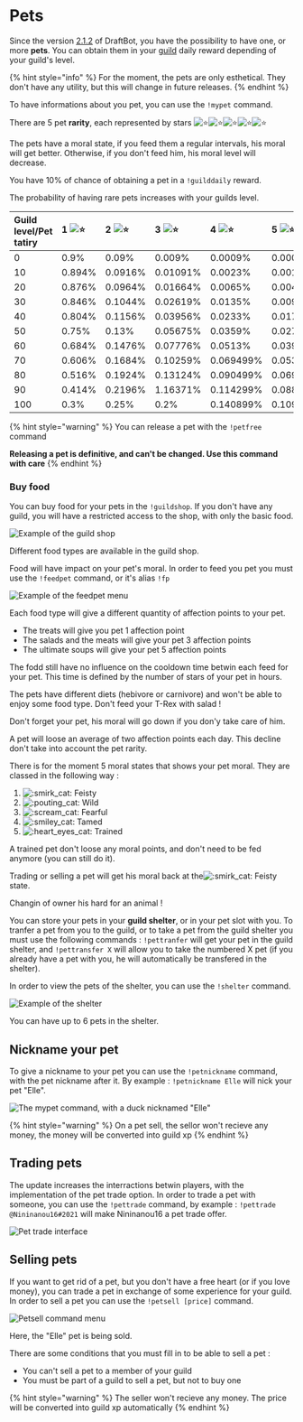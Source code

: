 # Pets

Since the version [2.1.2](https://history.draftbot.com/draftbot-v2/2.1.2) of DraftBot, you have the possibility to have one, or more **pets**. You can obtain them in your [guild](https://guide.draftbot.com/v/en/notions-principale/guildes) daily reward depending of your guild's level.

{% hint style="info" %}
For the moment, the pets are only esthetical. They don't have any utility, but this will change in future releases.
{% endhint %}

To have informations about you pet, you can use the `!mypet` command.

There are 5 pet **rarity**, each represented by stars ![:star:](https://discord.com/assets/141d49436743034a59dec6bd5618675d.svg)​![:star:](https://discord.com/assets/141d49436743034a59dec6bd5618675d.svg)​![:star:](https://discord.com/assets/141d49436743034a59dec6bd5618675d.svg)​![:star:](https://discord.com/assets/141d49436743034a59dec6bd5618675d.svg)​![:star:](https://discord.com/assets/141d49436743034a59dec6bd5618675d.svg)

The pets have a moral state, if you feed them a regular intervals, his moral will get better. Otherwise, if you don't feed him, his moral level will decrease.​

You have 10% of chance of obtaining a pet in a `!guilddaily` reward. 

The probability of having rare pets increases with your guilds level.

| Guild level/Pet tatiry | 1 ![:star:](https://discord.com/assets/141d49436743034a59dec6bd5618675d.svg)  | 2 ![:star:](https://discord.com/assets/141d49436743034a59dec6bd5618675d.svg)  | 3 ![:star:](https://discord.com/assets/141d49436743034a59dec6bd5618675d.svg)  | 4 ![:star:](https://discord.com/assets/141d49436743034a59dec6bd5618675d.svg)  | 5 ![:star:](https://discord.com/assets/141d49436743034a59dec6bd5618675d.svg)  |
| :--- | :--- | :--- | :--- | :--- | :--- |
| 0 | 0.9% | 0.09% | 0.009% | 0.0009% | 0.0001% |
| 10 | 0.894% | 0.0916% | 0.01091% | 0.0023% | 0.00119 |
| 20 | 0.876% | 0.0964% | 0.01664% | 0.0065% | 0.00446% |
| 30 | 0.846% | 0.1044% | 0.02619% | 0.0135% | 0.00991% |
| 40 | 0.804% | 0.1156% | 0.03956% | 0.0233% | 0.01754% |
| 50 | 0.75% | 0.13% | 0.05675% | 0.0359% | 0.02735% |
| 60 | 0.684% | 0.1476% | 0.07776% | 0.0513% | 0.03934% |
| 70 | 0.606% | 0.1684% | 0.10259% | 0.069499% | 0.053511% |
| 80 | 0.516% | 0.1924% | 0.13124% | 0.090499% | 0.069861% |
| 90 | 0.414% | 0.2196% | 1.16371% | 0.114299% | 0.088391% |
| 100 | 0.3% | 0.25% | 0.2% | 0.140899% | 0.109101% |

{% hint style="warning" %}
You can release a pet with the `!petfree` command

**Releasing a pet is definitive, and can't be changed. Use this command with care**
{% endhint %}

### Buy food <a id="acheter-de-la-nourriture"></a>

You can buy food for your pets in the `!guildshop`. If you don't have any guild, you will have a restricted access to the shop, with only the basic food.

![Example of the guild shop](../.gitbook/assets/capture-decran-de-2021-01-31-21-33-28.png)

Different food types are available in the guild shop.

Food will have impact on your pet's moral. In order to feed you pet you must use the `!feedpet` command, or it's alias `!fp`

![Example of the feedpet menu](../.gitbook/assets/capture-decran-de-2021-01-31-21-40-47.png)

Each food type will give a different quantity of affection points to your pet.

* The treats will give you pet 1 affection point
* The salads and the meats will give your pet 3 affection points
* The ultimate soups will give your pet 5 affection points

The fodd still have no influence on the cooldown time betwin each feed for your pet. This time is defined by the number of stars of your pet in hours.

The pets have different diets \(hebivore or carnivore\) and won't be able to enjoy some food type. Don't feed your T-Rex with salad !

Don't forget your pet, his moral will go down if you don'y take care of him.

A pet will loose an average of two affection points each day. This decline don't take into account the pet rarity.

There is for the moment 5 moral states that shows your pet moral. They are classed in the following way :

1. ![:smirk\_cat:](https://discord.com/assets/e25128510c26b0aad9d71bc6cf49df67.svg)  Feisty
2. ![:pouting\_cat:](https://discord.com/assets/551f9d76028c39299e0bc9bc20cd0e0d.svg) Wild 
3. ![:scream\_cat:](https://discord.com/assets/3068417ae7f1a7c5c2ba60ab1aa1fb62.svg) Fearful 
4. ![:smiley\_cat:](https://discord.com/assets/ef2af7fab48463e72a3a7f0f8fb4fb4e.svg) Tamed 
5. ![:heart\_eyes\_cat:](https://discord.com/assets/d4d91a5f31668dd4609a3d7522f722c5.svg) Trained 

A trained pet don't loose any moral points, and don't need to be fed anymore \(you can still do it\).

Trading or selling a pet will get his moral back at the![:smirk\_cat:](https://discord.com/assets/e25128510c26b0aad9d71bc6cf49df67.svg)  Feisty state.

Changin of owner his hard for an animal !

You can store your pets in your **guild shelter**, or in your pet slot with you. To tranfer a pet from you to the guild, or to take a pet from the guild shelter you must use the following commands : `!pettranfer` will get your pet in the guild shelter, and `!pettransfer X` will allow you to take the numbered X pet \(if you already have a pet with you, he will automatically be transfered in the shelter\).

In order to view the pets of the shelter, you can use the `!shelter` command.

![Example of the shelter](../.gitbook/assets/capture-decran-de-2021-01-31-22-07-38.png)

You can have up to 6 pets in the shelter.

## Nickname your pet <a id="surnommer-un-familier"></a>

To give a nickname to your pet you can use the `!petnickname` command, with the pet nickname after it. By example : `!petnickname Elle` will nick your pet "Elle".

![The mypet command, with a duck nicknamed &quot;Elle&quot;](../.gitbook/assets/capture-decran-de-2021-01-31-22-11-10.png)

{% hint style="warning" %}
On a pet sell, the sellor won't recieve any money, the money will be converted into guild xp
{% endhint %}

##  Trading pets <a id="echange-de-familiers"></a>

The update increases the interractions betwin players, with the implementation of the pet trade option. In order to trade a pet with someone, you can use the `!pettrade` command, by example : `!pettrade @Nininanou16#2021` will make Nininanou16 a pet trade offer.

![Pet trade interface](../.gitbook/assets/capture-decran-de-2021-02-01-20-40-15.png)

## Selling pets <a id="vente-de-familiers"></a>

If you want to get rid of a pet, but you don't have a free heart \(or if you love money\), you can trade a pet in exchange of some experience for your guild. In order to sell a pet you can use the `!petsell [price]` command.

![Petsell command menu](../.gitbook/assets/capture-decran-de-2021-01-31-22-32-22.png)

Here, the "Elle" pet is being sold.

There are some conditions that you must fill in to be able to sell a pet :

* You can't sell a pet to a member of your guild
* You must be part of a guild to sell a pet, but not to buy one

{% hint style="warning" %}
The seller won't recieve any money. The price will be converted into guild xp automatically
{% endhint %}

